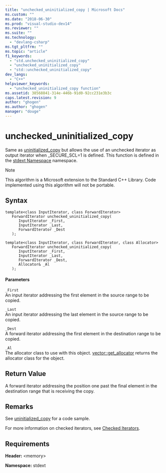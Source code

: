 ```yaml
---
title: "unchecked_uninitialized_copy | Microsoft Docs"
ms.custom: ""
ms.date: "2018-06-30"
ms.prod: "visual-studio-dev14"
ms.reviewer: ""
ms.suite: ""
ms.technology: 
  - "devlang-csharp"
ms.tgt_pltfrm: ""
ms.topic: "article"
f1_keywords: 
  - "std.unchecked_uninitialized_copy"
  - "unchecked_uninitialized_copy"
  - "std::unchecked_uninitialized_copy"
dev_langs: 
  - "C++"
helpviewer_keywords: 
  - "unchecked_uninitialized_copy function"
ms.assetid: 38568841-314e-446b-91d0-92cc231e3b3c
caps.latest.revision: 9
author: "ghogen"
ms.author: "ghogen"
manager: "douge"
---
```

# unchecked_uninitialized_copy
Same as [uninitialized_copy](http://msdn.microsoft.com/library/23a09cb8-4116-475e-b0bb-5d3e7daca5aa) but allows the use of an unchecked iterator as output iterator when _SECURE_SCL=1 is defined. This function is defined in the [stdext Namespace](../standard-library/stdext-namespace.md) namespace.  
  
> [!NOTE]
>  This algorithm is a Microsoft extension to the Standard C++ Library. Code implemented using this algorithm will not be portable.  
  
## Syntax  
  
```  
template<class InputIterator, class ForwardIterator>  
   ForwardIterator unchecked_uninitialized_copy(  
      InputIterator _First,  
      InputIterator _Last,  
      ForwardIterator _Dest  
   );  
  
template<class InputIterator, class ForwardIterator, class Allocator>  
   ForwardIterator unchecked_uninitialized_copy(  
      InputIterator _First,  
      InputIterator _Last,  
      ForwardIterator _Dest,  
      Allocator& _Al  
   );  
```  
  
#### Parameters  
 `_First`  
 An input iterator addressing the first element in the source range to be copied.  
  
 `_Last`  
 An input iterator addressing the last element in the source range to be copied.  
  
 `_Dest`  
 A forward iterator addressing the first element in the destination range to be copied.  
  
 `_Al`  
 The allocator class to use with this object. [vector::get_allocator](http://msdn.microsoft.com/library/1570bc99-914a-486b-8846-fb0a6ed289a4) returns the allocator class for the object.  
  
## Return Value  
 A forward iterator addressing the position one past the final element in the destination range that is receiving the copy.  
  
## Remarks  
 See [uninitialized_copy](http://msdn.microsoft.com/library/23a09cb8-4116-475e-b0bb-5d3e7daca5aa) for a code sample.  
  
 For more information on checked iterators, see [Checked Iterators](../standard-library/checked-iterators.md).  
  
## Requirements  
 **Header:** \<memory>  
  
 **Namespace:** stdext